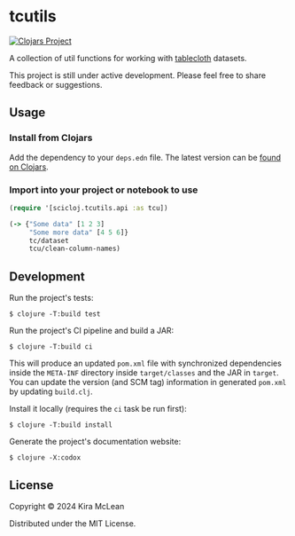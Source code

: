 # tcutils

[![Clojars Project](https://img.shields.io/clojars/v/org.scicloj/tcutils.svg)](https://clojars.org/org.scicloj/tcutils)

A collection of util functions for working with [tablecloth](https://github.com/scicloj/tablecloth) datasets.

This project is still under active development. Please feel free to share feedback or suggestions.

## Usage

### Install from Clojars

Add the dependency to your `deps.edn` file. The latest version can be [found on Clojars](https://clojars.org/org.scicloj/tcutils/).

### Import into your project or notebook to use

```clojure
(require '[scicloj.tcutils.api :as tcu])

(-> {"Some data" [1 2 3]
     "Some more data" [4 5 6]}
     tc/dataset
     tcu/clean-column-names)

```

## Development

Run the project's tests:

    $ clojure -T:build test

Run the project's CI pipeline and build a JAR:

    $ clojure -T:build ci

This will produce an updated `pom.xml` file with synchronized dependencies inside the `META-INF`
directory inside `target/classes` and the JAR in `target`. You can update the version (and SCM tag)
information in generated `pom.xml` by updating `build.clj`.

Install it locally (requires the `ci` task be run first):

    $ clojure -T:build install

Generate the project's documentation website:

    $ clojure -X:codox

## License

Copyright © 2024 Kira McLean

Distributed under the MIT License.
